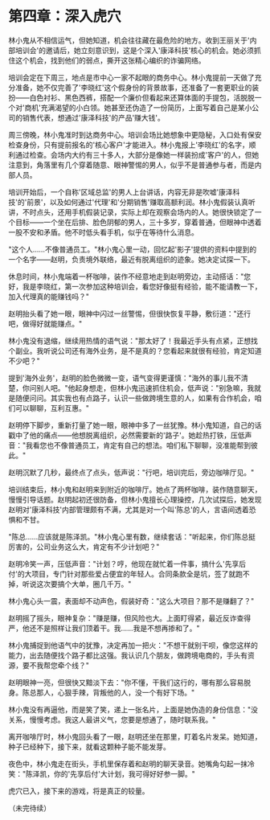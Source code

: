 # 第四章：深入虎穴

林小鬼从不相信运气，但她知道，机会往往藏在最危险的地方。收到王丽关于'内部培训会'的邀请后，她立刻意识到，这是个深入'康泽科技'核心的机会。她必须抓住这个机会，找到他们的弱点，撕开这张精心编织的诈骗网络。

培训会定在下周三，地点是市中心一家不起眼的商务中心。林小鬼提前一天做了充分准备，她不仅完善了'李晓红'这个假身份的背景故事，还准备了一套更职业的装扮——白色衬衫、黑色西裤，搭配一个廉价但看起来还算体面的手提包，活脱脱一个对'商机'充满渴望的小白领。她甚至还伪造了一份简历，上面写着自己是某小公司的销售代表，想通过'康泽科技'的产品'赚大钱'。

周三傍晚，林小鬼准时到达商务中心。培训会场比她想象中更隐秘，入口处有保安检查身份，只有提前报名的'核心客户'才能进入。林小鬼报上'李晓红'的名字，顺利通过检查。会场内大约有三十多人，大部分是像她一样装扮成'客户'的人，但她注意到，角落里有几个穿着随意、眼神警惕的男人，似乎不是普通参与者，而是内部人员。

培训开始后，一个自称'区域总监'的男人上台讲话，内容无非是吹嘘'康泽科技'的'前景'，以及如何通过'代理'和'分期销售'赚取高额利润。林小鬼假装认真听讲，不时点头，还用手机假装记录，实际上却在观察会场内的人。她很快锁定了一个目标——一个坐在后排、脸色阴郁的男人，三十多岁，穿着普通，但眼神中透着一股不安和矛盾。他不时低头看手机，似乎在等待什么消息。

"这个人……不像普通员工。"林小鬼心里一动，回忆起'影子'提供的资料中提到的一个名字——赵明，负责境外联络，最近有脱离组织的迹象。她决定试探一下。

休息时间，林小鬼端着一杯咖啡，装作不经意地走到赵明旁边，主动搭话："您好，我是李晓红，第一次参加这种培训会，看您好像挺有经验，能不能请教一下，加入代理真的能赚钱吗？"

赵明抬头看了她一眼，眼神中闪过一丝警惕，但很快恢复平静，敷衍道："还行吧，做得好就能赚点。"

林小鬼没有退缩，继续用热情的语气说："那太好了！我最近手头有点紧，正想找个副业。我听说公司还有海外业务，是不是真的？您看起来就很有经验，肯定知道不少吧？"

提到'海外业务'，赵明的脸色微微一变，语气变得更谨慎："海外的事儿我不清楚，你问别人吧。"他起身想走，但林小鬼迅速抓住机会，低声说："别急嘛，我就是随便问问。其实我也有点路子，认识一些做跨境生意的人，如果有合作机会，咱们可以聊聊，互利互惠。"

赵明停下脚步，重新打量了她一眼，眼神中多了一丝犹豫。林小鬼知道，自己的话戳中了他的痛点——他想脱离组织，必然需要新的'路子'。她趁热打铁，压低声音："我看您也不像普通员工，肯定有自己的想法。咱们私下聊聊，没准能帮到彼此。"

赵明沉默了几秒，最终点了点头，低声说："行吧，培训完后，旁边咖啡厅见。"

培训结束后，林小鬼和赵明来到附近的咖啡厅。她点了两杯咖啡，装作随意聊天，慢慢引导话题。赵明起初还很防备，但林小鬼擅长心理操控，几次试探后，她发现赵明对'康泽科技'内部管理颇有不满，尤其是对一个叫'陈总'的人，言语间透着恐惧和不甘。

"陈总……应该就是陈泽凯。"林小鬼心里有数，继续套话："听起来，你们陈总挺厉害的，公司业务这么大，肯定有不少计划吧？"

赵明冷笑一声，压低声音："计划？哼，他现在就忙着一件事，搞什么'先享后付'的大项目，专门针对那些爱占便宜的年轻人。合同条款全是坑，签了就跑不掉，听说这次要搞个大单，圈几千万。"

林小鬼心头一震，表面却不动声色，假装好奇："这么大项目？那不是赚翻了？"

赵明摇了摇头，眼神复杂："赚是赚，但风险也大。上面盯得紧，最近反诈查得严，他还不是照样让我们顶着干。我……我是不想再掺和了。"

林小鬼捕捉到他语气中的犹豫，决定再加一把火："不想干就别干呗，像您这样的能力，出去随便找个路子都比这强。我认识几个朋友，做跨境电商的，手头有资源，要不我帮您牵个线？"

赵明眼神一亮，但很快又黯淡下去："你不懂，干我们这行的，哪有那么容易脱身。陈总那人，心狠手辣，背叛他的人，没一个有好下场。"

林小鬼没有再逼他，而是笑了笑，递上一张名片，上面是她伪造的身份信息："没关系，慢慢考虑。我这人最讲义气，您要是想通了，随时联系我。"

离开咖啡厅时，林小鬼回头看了一眼，赵明还坐在那里，盯着名片发呆。她知道，种子已经种下，接下来，就看这颗种子能不能发芽。

夜色中，林小鬼走在街头，手机里保存着和赵明的聊天录音。她嘴角勾起一抹冷笑："陈泽凯，你的'先享后付'大计划，我可得好好参一脚。"

虎穴已入，接下来的游戏，将是真正的较量。

（未完待续） 